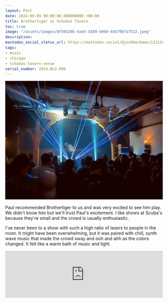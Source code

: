 ```yaml
---
layout: Post
date: 2024-09-09 00:00:00.000000000 +00:00
title: Brothertiger at Schubas Tavern
toc: true
image: "/assets/images/8f56420b-4ae5-4289-b068-64570bfa7522.jpeg"
description:
mastodon_social_status_url: https://mastodon.social/@joshbeckman/113120179665763571
tags:
- music
- chicago
- schubas-tavern-venue
serial_number: 2024.BLG.090
---
```


![Brothertiger at Schubas](/assets/images/8f56420b-4ae5-4289-b068-64570bfa7522.jpeg)

Paul recommended Brothertiger to us and was very excited to see him play. We didn't know him but we'll trust Paul's excitement. I like shows at Scuba's because they're small and the crowd is usually enthusiastic.

I've never been to a show with such a high ratio of lasers to people in the room. It might have been overwhelming, but it was paired with  chill, synth wave music that made the crowd sway and ooh and ahh as the colors changed. It felt like a warm bath of music and light.

<iframe allow="autoplay *; encrypted-media *;" frameborder="0" height="150" style="width:100%;max-width:660px;overflow:hidden;background:transparent;" sandbox="allow-forms allow-popups allow-same-origin allow-scripts allow-storage-access-by-user-activation allow-top-navigation-by-user-activation" src="https://embed.music.apple.com/us/album/tangerine/1648163191?i=1648163194"></iframe>
